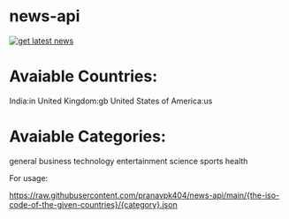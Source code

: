 # news-api
[![get latest news](https://github.com/pranavpk404/news-api/actions/workflows/main.yml/badge.svg)](https://github.com/pranavpk404/news-api/actions/workflows/main.yml)

# Avaiable Countries:
India:in
United Kingdom:gb
United States of America:us

# Avaiable Categories:
general
business
technology
entertainment
science
sports
health


For usage:

https://raw.githubusercontent.com/pranavpk404/news-api/main/{the-iso-code-of-the-given-countries}/{category}.json
